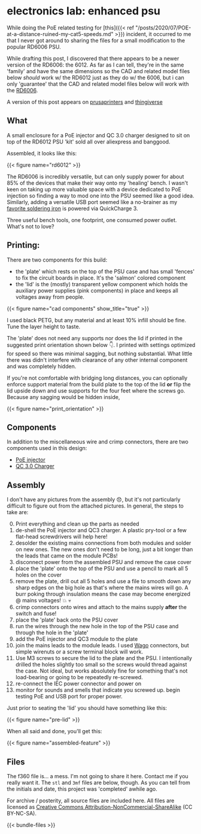 # electronics lab: enhanced psu


While doing the PoE related testing for [this]({{< ref "/posts/2020/07/POE-at-a-distance-ruined-my-cat5-speeds.md" >}}) incident, it occurred to me that I never got around to sharing the files for a small modification to the popular RD6006 PSU.

While drafting this post, I discovered that there appears to be a newer version of the RD6006: the 6012. As far as I can tell, they're in the same 'family' and have the same dimensions so the CAD and related model files below _should_ work w/ the RD6012 just as they do w/ the 6006, but i can only 'guarantee' that the CAD and related model files below will work with the [RD6006](https://hackaday.com/tag/riden-rd6006/).


A version of this post appears on [prusaprinters](https://www.prusaprinters.org/prints/36338-poe-and-qc30-adapter-for-rd6006-psu) and [thingiverse](https://www.thingiverse.com/thing:4536551)

## What

A small enclosure for a PoE injector and QC 3.0 charger designed to sit on top of the RD6012 PSU 'kit' sold all over aliexpress and banggood.

Assembled, it looks like this:

{{< figure name="rd6012" >}}


The RD6006 is incredibly versatile, but can only supply power for about 85% of the devices that make their way onto my 'healing' bench. I wasn't keen on taking up more valuable space with a device dedicated to PoE injection so finding a way to mod one into the PSU seemed like a good idea. Similarly, adding a versatile USB port seemed like a no-brainer as my [favorite soldering iron](http://www.miniware.com.cn/product/ts80-soldering-iron-more/) is powered via QuickCharge 3.

Three useful bench tools, one footprint, one consumed power outlet. What's not to love?


## Printing:

There are two components for this build:

- the 'plate' which rests on the top of the PSU case and has small 'fences' to fix the circuit boards in place. It's the 'salmon' colored component
- the 'lid' is the (mostly) transparent yellow component which holds the auxiliary power supplies (pink components) in place and keeps all voltages away from people.

{{< figure name="cad components" show_title="true" >}}



I used black PETG, but any material and at least 10% infill should be fine. Tune the layer height to taste.

The 'plate' does not need any supports nor does the lid if printed in the suggested print orientation shown below :point_down:. I printed with settings optimized for speed so there was minimal sagging, but nothing substantial. What little there was didn't interfere with clearance of any other internal component and was completely hidden.

If you're not comfortable with bridging long distances, you can optionally enforce support material from the build plate to the top of the lid **or** flip the lid upside down and use supports for the four feet where the screws go. Because any sagging would be hidden inside,

{{< figure name="print_orientation" >}}

## Components

In addition to the miscellaneous wire and crimp connectors, there are two components used in this design:

- [PoE injector](https://www.aliexpress.com/item/33019891423.html)
- [QC 3.0 Charger](https://www.amazon.com/gp/product/B07Y9HP4KM/)



## Assembly

I don't have any pictures from the assembly :disappointed:, but it's not particularly difficult to figure out from the attached pictures. In general, the steps to take are:

0. Print everything and clean up the parts as needed
1. de-shell the PoE injector and QC3 charger. A plastic pry-tool or a few flat-head screwdrivers will help here!
2. desolder the existing mains connections from both modules and solder on new ones. The new ones don't need to be long, just a bit longer than the leads that came on the module PCBs!
3. disconnect power from the assembled PSU and remove the case cover
4. place the 'plate' onto the top of the PSU and use a pencil to mark all 5 holes on the cover
5. remove the plate, drill out all 5 holes and use a file to smooth down any sharp edges on the big hole as that's where the mains wires will go. A burr poking through insulation means the case may become energized @ mains voltages! :boom: :skull: 
6. crimp connectors onto wires and attach to the mains supply **after** the switch and fuse!
7. place the 'plate' back onto the PSU cover
8. run the wires through the new hole in the top of the PSU case and through the hole in the 'plate'
9. add the PoE injector and QC3 module to the plate
10. join the mains leads to the module leads. I used [Wago](https://www.amazon.com/Wago-221-413-LEVER-NUTS-Conductor-Connectors/dp/B06XGYXVXR/) connectors, but simple wirenuts or a screw terminal block will work.
11. Use M3 screws to secure the lid to the plate and the PSU. I intentionally drilled the holes slightly too small so the screws would thread against the case. Not ideal, but works absolutely fine for something that's not load-bearing or going to be repeatedly re-screwed.
12. re-connect the IEC power connector and power on
13. monitor for sounds and smells that indicate you screwed up. begin testing PoE and USB port for proper power.


Just prior to seating the 'lid' you should have something like this:

{{< figure name="pre-lid" >}}


When all said and done, you'll get this:

{{< figure name="assembled-feature" >}}


## Files

The f360 file is... a mess. I'm not going to share it here. Contact me if you really want it. The `stl` and `3mf` files are below, though. As you can tell from the initials and date, this project was 'completed' awhile ago.

For archive / posterity, all source files are included here. All files are licensed as [Creative Commons Attribution-NonCommercial-ShareAlike](https://creativecommons.org/licenses/by-nc-sa/4.0/) (CC BY-NC-SA).

{{< bundle-files >}}

